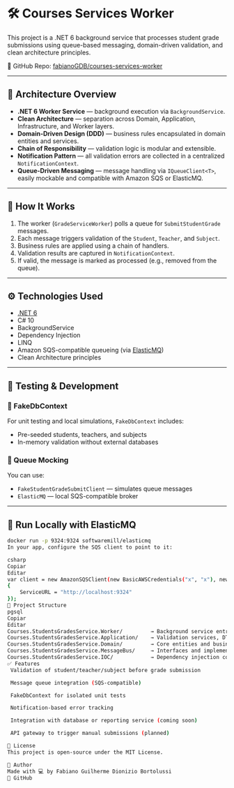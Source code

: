 # 🛠️ Courses Services Worker

This project is a .NET 6 background service that processes student grade submissions using queue-based messaging, domain-driven validation, and clean architecture principles.

📁 GitHub Repo: [fabianoGDB/courses-services-worker](https://github.com/fabianoGDB/courses-services-worker)

---

## 🧩 Architecture Overview

- **.NET 6 Worker Service** — background execution via `BackgroundService`.
- **Clean Architecture** — separation across Domain, Application, Infrastructure, and Worker layers.
- **Domain-Driven Design (DDD)** — business rules encapsulated in domain entities and services.
- **Chain of Responsibility** — validation logic is modular and extensible.
- **Notification Pattern** — all validation errors are collected in a centralized `NotificationContext`.
- **Queue-Driven Messaging** — message handling via `IQueueClient<T>`, easily mockable and compatible with Amazon SQS or ElasticMQ.

---

## 🚀 How It Works

1. The worker (`GradeServiceWorker`) polls a queue for `SubmitStudentGrade` messages.
2. Each message triggers validation of the `Student`, `Teacher`, and `Subject`.
3. Business rules are applied using a chain of handlers.
4. Validation results are captured in `NotificationContext`.
5. If valid, the message is marked as processed (e.g., removed from the queue).

---

## ⚙️ Technologies Used

- [.NET 6](https://dotnet.microsoft.com/en-us/download/dotnet/6.0)
- C# 10
- BackgroundService
- Dependency Injection
- LINQ
- Amazon SQS-compatible queueing (via [ElasticMQ](https://github.com/softwaremill/elasticmq))
- Clean Architecture principles

---

## 🧪 Testing & Development

### 🧾 FakeDbContext

For unit testing and local simulations, `FakeDbContext` includes:

- Pre-seeded students, teachers, and subjects
- In-memory validation without external databases

### 🔁 Queue Mocking

You can use:

- `FakeStudentGradeSubmitClient` — simulates queue messages
- `ElasticMQ` — local SQS-compatible broker

---

## 🐳 Run Locally with ElasticMQ

```bash
docker run -p 9324:9324 softwaremill/elasticmq
In your app, configure the SQS client to point to it:

csharp
Copiar
Editar
var client = new AmazonSQSClient(new BasicAWSCredentials("x", "x"), new AmazonSQSConfig
{
    ServiceURL = "http://localhost:9324"
});
📁 Project Structure
pgsql
Copiar
Editar
Courses.StudentsGradesService.Worker/         → Background service entry point
Courses.StudentsGradesService.Application/    → Validation services, DTOs, and use cases
Courses.StudentsGradesService.Domain/         → Core entities and business rules
Courses.StudentsGradesService.MessageBus/     → Interfaces and implementations for message queues
Courses.StudentsGradesService.IOC/            → Dependency injection configuration
✅ Features
 Validation of student/teacher/subject before grade submission

 Message queue integration (SQS-compatible)

 FakeDbContext for isolated unit tests

 Notification-based error tracking

 Integration with database or reporting service (coming soon)

 API gateway to trigger manual submissions (planned)

📜 License
This project is open-source under the MIT License.

🙌 Author
Made with 💻 by Fabiano Guilherme Dionizio Bortolussi
🔗 GitHub
```
